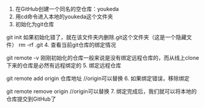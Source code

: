 1. 在GitHub创建一个同名的空仓库：youkeda
2. 用cd命令进入本地的youkeda这个文件夹
3. 初始化为git仓库

git init
如果初始化错了，就在该文件夹内删除.git这个文件夹（这是一个隐藏文件）
rm -rf .git
4. 查看当前git仓库的绑定情况

git remote -v
刚刚初始化的仓库一般来说是没有绑定远程仓库的，而从线上clone下来的仓库是必然有远程绑定的
5. 绑定远程仓库

git remote add origin 仓库地址
//origin可以替换
6. 如果绑定错误，移除绑定

git remote remove origin
//origin可以替换
7. 绑定完成后，我们就可以将本地的仓库提交到GitHub了
